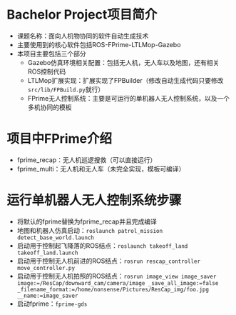 # Bachelor Project项目简介
- 课题名称：面向人机物协同的软件自动生成技术
- 主要使用到的核心软件包括ROS-FPrime-LTLMop-Gazebo
- 本项目主要包括三个部分
  -  Gazebo仿真环境相关配置：包括无人机，无人车以及地图，还有相关ROS控制代码
  - LTLMop扩展实现：扩展实现了FPBuilder（修改自动生成代码只要修改`src/lib/FPBuild.py`就行）
  - FPrime无人控制系统：主要是可运行的单机器人无人控制系统，以及一个多机协同的模板
  
# 项目中FPrime介绍
- fprime_recap：无人机巡逻搜救（可以直接运行）
- fprime_multi：无人机和无人车（未完全实现，模板可编译）

# 运行单机器人无人控制系统步骤
- 将默认的fprime替换为fprime_recap并且完成编译
- 地图和机器人仿真启动：`roslaunch patrol_mission detect_base_world.launch`
- 启动用于控制起飞降落的ROS结点：`roslaunch takeoff_land takeoff_land.launch`
- 启动用于控制无人机前进的ROS结点：`rosrun rescap_controller move_controller.py`
- 启动用于控制无人机拍照的ROS结点：`rosrun image_view image_saver image:=/ResCap/downward_cam/camera/image _save_all_image:=false _filename_format:=/home/nonsense/Pictures/ResCap_img/foo.jpg __name:=image_saver`
- 启动fprime：`fprime-gds`
